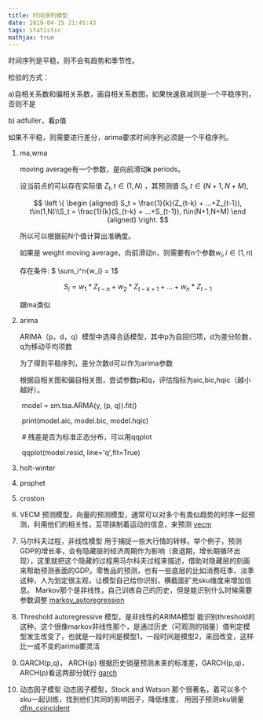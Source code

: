 ```yaml
---
title: 时间序列模型
date: 2019-04-15 21:45:43
tags: statistic
mathjax: true
---
```

时间序列是平稳，则不会有趋势和季节性。

检验的方式：

a)自相关系数和偏相关系数，画自相关系数图，如果快速衰减则是一个平稳序列，否则不是

b) adfuller，看p值

如果不平稳，则需要进行差分，arima要求时间序列必须是一个平稳序列。



1. ma,wma

   moving average有一个参数，是向前滑动**k** periods。

   设当前点的可以存在实际值 $Z_t,t \in(1,N)$ ，其预测值 $S_t,  t\in(N+1, N+M)$,

    $$ \left \{   \begin {aligned} S_t = \frac{1}{k}(Z_{t-k} + …+Z_{t-1}), t\in(1,N)\\S_t = \frac{1}{k}(S_{t-k} + …+S_{t-1}), t\in(N+1,N+M)  \end {aligned}   \right. $$

   所以可以根据前N个值计算出准确度。

   

   如果是 weight moving average，向前滑动n，则需要有n个参数$w_i, i\in(1,n)$

   存在条件: $ \sum_i^n{w_i} = 1$

   $$ S_i = w_1* Z_{t-n} + w_2* Z_{t-k+1} + …+w_n* Z_{t-1} $$

   跟ma类似

   

2. arima

   ARIMA（p，d，q）模型中选择合适模型，其中p为自回归项，d为差分阶数，q为移动平均项数

   为了得到平稳序列，差分次数d可以作为arima参数

   根据自相关图和偏自相关图，尝试参数p和q，评估指标为aic,bic,hqic（越小越好）。

   ​	model = sm.tsa.ARMA(y, (p, q)).fit()

   ​	print(model.aic, model.bic, model.hqic)

   ​	# 残差是否为标准正态分布，可以用qqplot

   ​	qqplot(model.resid, line='q',fit=True)


3. holt-winter

4. prophet

5. croston

6. VECM
预测模型，向量的预测模型，通常可以对多个有类似趋势的时序一起预测，利用他们的相关性，互项挟制着运动的信息，来预测 
[vecm](https://www.statsmodels.org/dev/generated/statsmodels.tsa.vector_ar.vecm.VECM.html)
  
7. 马尔科夫过程，非线性模型
用于捕捉一些大行情的转移。举个例子，预测GDP的增长率，会有隐藏层的经济周期作为影响（衰退期，增长期循环出现），这里就把这个隐藏的过程用马尔科夫过程来描述，借助对隐藏层的刻画来帮助预测表面的GDP。零售品的预测，也有一些底层的比如消费旺季、淡季这种，人为划定很主观，让模型自己给你识别，横截面扩充sku维度来增加信息。
Markov那个是非线性，自己训练自己的历史，但是能识别什么时候需要参数调整
[markov_autoregression](https://www.statsmodels.org/dev/examples/notebooks/generated/markov_autoregression.html)

8. Threshold autoregressive 模型，是非线性的ARIMA模型
能识别threshold的这种，这个很像markov非线性那个，是通过历史（可观测的销量）值判定模型发生改变了，也就是一段时间是模型1，一段时间是模型2，来回改变，这样比一成不变的arima要灵活

9. GARCH(p,q)， ARCH(p)
根据历史销量预测未来的标准差，GARCH(p,q)， ARCH(p)看这两部分就行
[garch](http://www.blackarbs.com/blog/time-series-analysis-in-python-linear-models-to-garch/11/1/2016)

10. 动态因子模型
动态因子模型，Stock and Watson 那个很著名，着可以多个sku一起训练，找到他们共同的影响因子，降低维度， 用因子预测sku销量
[dfm_coincident](http://www.chadfulton.com/topics/dfm_coincident.html)

